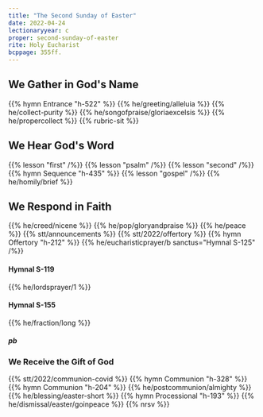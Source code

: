 ```yaml
---
title: "The Second Sunday of Easter"
date: 2022-04-24
lectionaryyear: c
proper: second-sunday-of-easter
rite: Holy Eucharist
bcppage: 355ff.
---
```


## We Gather in God's Name
{{% hymn Entrance "h-522" %}}
{{% he/greeting/alleluia %}}
{{% he/collect-purity %}}
{{% he/songofpraise/gloriaexcelsis %}}
{{% he/propercollect %}}
{{% rubric-sit %}}

## We Hear God's Word
{{% lesson "first" /%}}
{{% lesson "psalm" /%}}
{{% lesson "second" /%}}
{{% hymn Sequence "h-435" %}}
{{% lesson "gospel" /%}}
{{% he/homily/brief %}}

## We Respond in Faith
{{% he/creed/nicene %}}
{{% he/pop/gloryandpraise %}}
{{% he/peace %}}
{{% stt/announcements %}}
{{% stt/2022/offertory %}}
{{% hymn Offertory "h-212" %}}
{{% he/eucharisticprayer/b sanctus="Hymnal S-125" /%}}

#### Hymnal S-119
{{% he/lordsprayer/1 %}}

#### Hymnal S-155
{{% he/fraction/long %}}

##### pb
### We Receive the Gift of God
{{% stt/2022/communion-covid %}}
{{% hymn Communion "h-328" %}}
{{% hymn Communion "h-204" %}}
{{% he/postcommunion/almighty %}}
{{% he/blessing/easter-short %}}
{{% hymn Processional "h-193" %}}
{{% he/dismissal/easter/goinpeace %}}
{{% nrsv %}}


